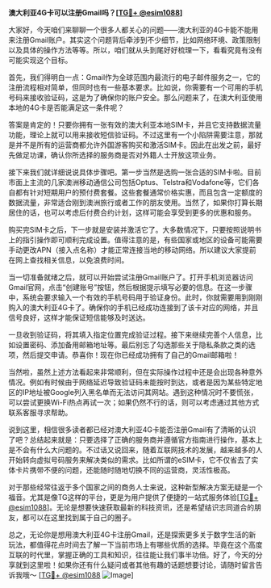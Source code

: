 **澳大利亚4G卡可以注册Gmail吗？[[TG💪+ @esim1088](https://t.me/s/esim1088)]**

大家好，今天咱们来聊聊一个很多人都关心的问题——澳大利亚的4G卡能不能用来注册Gmail账户。其实这个问题背后牵涉到不少细节，比如网络环境、政策限制以及具体的操作方法等等。所以，咱们就从头到尾好好梳理一下，看看究竟有没有可能实现这个目标。

首先，我们得明白一点：Gmail作为全球范围内最流行的电子邮件服务之一，它的注册流程相对简单，但同时也有一些基本要求。比如说，你需要有一个可用的手机号码来接收验证码，这是为了确保你的账户安全。那么问题来了，在澳大利亚使用本地的4G卡是否能满足这一条件呢？

答案是肯定的！只要你拥有一张有效的澳大利亚本地SIM卡，并且它支持数据流量功能，理论上就可以用来接收短信验证码。不过这里有一个小陷阱需要注意，那就是并不是所有的运营商都允许外国游客购买和激活SIM卡。因此在出发之前，最好先做足功课，确认你所选择的服务商是否对外籍人士开放这项业务。

接下来我们就详细说说具体步骤吧。第一步当然是选购一张合适的SIM卡啦。目前市面上主流的几家澳洲移动通信公司包括Optus、Telstra和Vodafone等，它们各自都有针对短期用户的预付费套餐。这些套餐通常价格实惠，而且包含一定额度的数据流量，非常适合刚到澳洲旅行或者工作的朋友使用。当然了，如果你打算长期居住的话，也可以考虑后付费合约计划，这样可能会享受到更多的优惠和服务。

购买完SIM卡之后，下一步就是安装并激活它了。大多数情况下，只要按照说明书上的指引操作即可顺利完成设置。值得注意的是，有些国家或地区的设备可能需要手动更改APN（接入点名称）才能正常连接当地的移动网络。所以建议大家提前在网上查找相关信息，以免浪费时间。

当一切准备就绪之后，就可以开始尝试注册Gmail账户了。打开手机浏览器访问Gmail官网，点击“创建账号”按钮，然后根据提示填写必要的信息。在这一步骤中，系统会要求输入一个有效的手机号码用于验证身份。此时，你就需要用到刚刚购入的澳大利亚4G卡了。确保你的手机已经成功连接到了该卡对应的网络，并且信号良好，这样才能保证短信能够及时送达。

一旦收到验证码，将其填入指定位置完成验证过程。接下来继续完善个人信息，比如设置密码、添加备用邮箱地址等。最后别忘了勾选那些关于隐私条款之类的选项，然后提交申请。恭喜你！现在你已经成功拥有了自己的Gmail邮箱啦！

当然啦，虽然上述方法看起来非常顺利，但在实际操作过程中还是会出现各种意外情况。例如有时候由于网络延迟导致验证码未能按时到达，或者是因为某些特定地区的IP地址被Google列入黑名单而无法访问其网站。遇到这种情况时不要慌张，可以尝试更换Wi-Fi热点再试一次；如果仍然不行的话，则可以考虑通过其他方式联系客服寻求帮助。

说到这里，相信很多读者都已经对澳大利亚4G卡能否注册Gmail有了清晰的认识了吧？总结起来就是：只要选择了正确的服务商并遵循官方指南进行操作，基本上是不会有什么大问题的。不过话又说回来，随着互联网技术的发展，越来越多的人开始转向虚拟号码服务来解决类似的需求。比如所谓的eSIM卡，它不仅省去了实体卡片携带不便的问题，还能随时随地切换不同的运营商，灵活性极高。

对于那些经常往返于多个国家之间的商务人士来说，这种新型解决方案无疑是一个福音。尤其是像TG这样的平台，更是为用户提供了便捷的一站式服务体验[[TG💪+ @esim1088](https://t.me/s/esim1088)]。无论是想要快速获取最新的科技资讯，还是希望结识志同道合的朋友，都可以在这里找到属于自己的圈子。

总之，无论你是想用澳大利亚4G卡注册Gmail，还是探索更多关于数字生活的新玩法，都值得花点时间去了解一下当前市场上有哪些优质的选择。毕竟在这个高度互联的时代里，掌握正确的工具和知识，往往能让我们事半功倍。好了，今天的分享就到这里啦！如果你还有什么疑问或者其他有趣的话题想要讨论，请随时留言告诉我哦～ [[TG💪+ @esim1088](https://t.me/s/esim1088) ![Image](https://i.postimg.cc/4NQfJmqS/Snipaste-2025-05-13-00-14-12.png)]